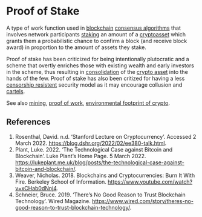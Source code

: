 # Proof of Stake
A type of work function used in [blockchain](blockchain.md) [consensus algorithms](consensus-algorithm.md) that involves network participants [staking](staking.md) an amount of a [cryptoasset](cryptoasset.md) which grants them a probabilistic chance to confirm a block (and receive block award) in proportion to the amount of assets they stake.

Proof of stake has been criticized for being intentionally plutocratic and a scheme that overtly enriches those with existing wealth and early investors in the scheme, thus resulting in [consolidation](distribution-problem.md) of the [crypto asset](cryptoasset.md) into the hands of the few. Proof of stake has also been critized for having a less [censorship resistent](censorship-resistence.md) security model as it may encourage collusion and [cartels](cartel.md).

See also [mining](mining.md), [proof of work](proof-of-work.md),  [environmental footprint of crypto](../claims/is-environmental-footprint.md).

## References
1. Rosenthal, David. n.d. ‘Stanford Lecture on Cryptocurrency’. Accessed 2 March 2022. https://blog.dshr.org/2022/02/ee380-talk.html.
1. Plant, Luke. 2022. ‘The Technological Case against Bitcoin and Blockchain’. Luke Plant’s Home Page. 5 March 2022. https://lukeplant.me.uk/blog/posts/the-technological-case-against-bitcoin-and-blockchain/.
1. Weaver, Nicholas. 2018. Blockchains and Cryptocurrencies: Burn It With Fire. Berkeley School of Information. https://www.youtube.com/watch?v=xCHab0dNnj4.
1. Schneier, Bruce. 2019. ‘There’s No Good Reason to Trust Blockchain Technology’. Wired Magazine. https://www.wired.com/story/theres-no-good-reason-to-trust-blockchain-technology/.